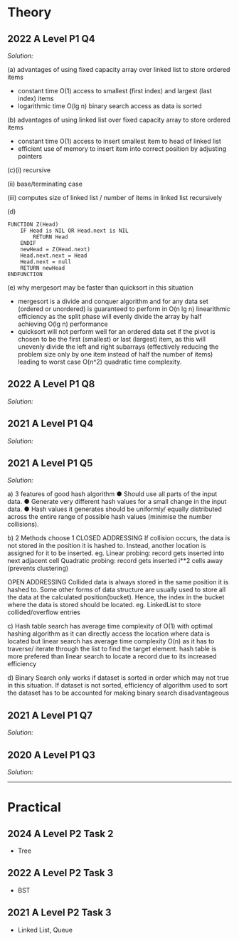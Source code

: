 # Theory
## 2022 A Level P1 Q4
*Solution:*

(a) advantages of using fixed capacity array over linked list to store ordered items
- constant time O(1) access to smallest (first index) and largest (last index) items 
- logarithmic time O(lg n) binary search access as data is sorted 

(b) advantages of using linked list over fixed capacity array to store ordered items
- constant time O(1) access to insert smallest item to head of linked list
- efficient use of memory to insert item into correct position by adjusting pointers

(c)(i) recursive

(ii) base/terminating case

(iii) computes size of linked list / number of items in linked list recursively

(d)

```
FUNCTION Z(Head)
    IF Head is NIL OR Head.next is NIL
        RETURN Head
    ENDIF
    newHead = Z(Head.next)
    Head.next.next = Head
    Head.next = null    
    RETURN newHead
ENDFUNCTION
```
(e) why mergesort may be faster than quicksort in this situation
- mergesort is a divide and conquer algorithm and for any data set (ordered or unordered) is guaranteed to perform in O(n lg n) linearithmic efficiency as the split phase will evenly divide the array by half achieving O(lg n) performance
- quicksort will not perform well for an ordered data set if the pivot is chosen to be the first (smallest) or last (largest) item, as this will unevenly divide the left and right subarrays (effectively reducing the problem size only by one item instead of half the number of items) leading to worst case O(n^2) quadratic time complexity.

## 2022 A Level P1 Q8
*Solution:*

## 2021 A Level P1 Q4
*Solution:*

## 2021 A Level P1 Q5
*Solution:*

a) 3 features of good hash algorithm
● Should use all parts of the input data.
● Generate very different hash values for a small change in the input data.
● Hash values it generates should be uniformly/ equally distributed across the entire range of possible hash values (minimise the number collisions).

b) 2 Methods choose 1
CLOSED ADDRESSING
If collision occurs, the data is not stored in the position it is hashed to.
Instead, another location is assigned for it to be inserted.
eg. Linear probing: record gets inserted into next adjacent cell
Quadratic probing: record gets inserted i**2 cells away (prevents clustering)

OPEN ADDRESSING
Collided data is always stored in the same position it is hashed to. Some other forms of data structure are usually used to store all the data
at the calculated position(bucket). Hence, the index in the bucket where the data
is stored should be located.
eg. LinkedList to store collided/overflow entries

c) Hash table search has average time complexity of O(1) with optimal hashing algorithm as it can directly access the location where data is located but linear search has average time complexity O(n) as it has to traverse/ iterate through the list to find the target element. hash table is more prefered than linear search to locate a record due to its increased efficiency 

d) Binary Search only works if dataset is sorted in order which may not true in this situation. If dataset is not sorted, efficiency of algorithm used to sort the dataset has to be accounted for making binary search disadvantageous 

## 2021 A Level P1 Q7
*Solution:*

## 2020 A Level P1 Q3
*Solution:*

---
# Practical
## 2024 A Level P2 Task 2
- Tree
## 2022 A Level P2 Task 3
- BST
## 2021 A Level P2 Task 3
- Linked List, Queue
